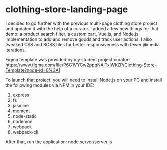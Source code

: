 # clothing-store-landing-page

I decided to go further with the previous multi-page clothing store project and updated it with the help of a curator. I added a few new things for that demo: a product search filter, a custom cart, Vue.js, and Node.js implementation to add and remove goods and track user actions. I also tweaked CSS and SCSS files for better responsiveness with fewer @media iterations.

Figma template was provided by my student project curator: https://www.figma.com/file/P6G1VYCw2ppqNAiTxlWkZP/Clothing-Store-Template?node-id=0%3A1

To launch that project, you will need to install Node.js on your PC and install the following modules via NPM in your IDE:

1. express
2. fs
3. jasmine
4. moment
5. node-static
6. nodemon
7. webpack
8. webpack-cli

After that, run the application: node server/server.js

